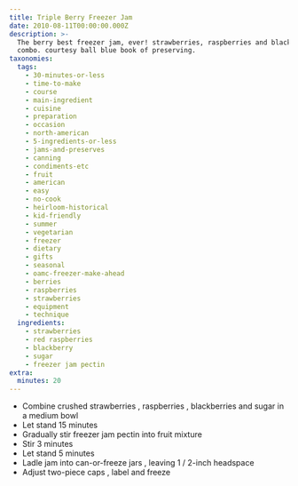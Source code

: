 ```yaml
---
title: Triple Berry Freezer Jam
date: 2010-08-11T00:00:00.000Z
description: >-
  The berry best freezer jam, ever! strawberries, raspberries and blackberries
  combo. courtesy ball blue book of preserving.
taxonomies:
  tags:
    - 30-minutes-or-less
    - time-to-make
    - course
    - main-ingredient
    - cuisine
    - preparation
    - occasion
    - north-american
    - 5-ingredients-or-less
    - jams-and-preserves
    - canning
    - condiments-etc
    - fruit
    - american
    - easy
    - no-cook
    - heirloom-historical
    - kid-friendly
    - summer
    - vegetarian
    - freezer
    - dietary
    - gifts
    - seasonal
    - oamc-freezer-make-ahead
    - berries
    - raspberries
    - strawberries
    - equipment
    - technique
  ingredients:
    - strawberries
    - red raspberries
    - blackberry
    - sugar
    - freezer jam pectin
extra:
  minutes: 20
---
```

 - Combine crushed strawberries , raspberries , blackberries and sugar in a medium bowl
 - Let stand 15 minutes
 - Gradually stir freezer jam pectin into fruit mixture
 - Stir 3 minutes
 - Let stand 5 minutes
 - Ladle jam into can-or-freeze jars , leaving 1 / 2-inch headspace
 - Adjust two-piece caps , label and freeze
